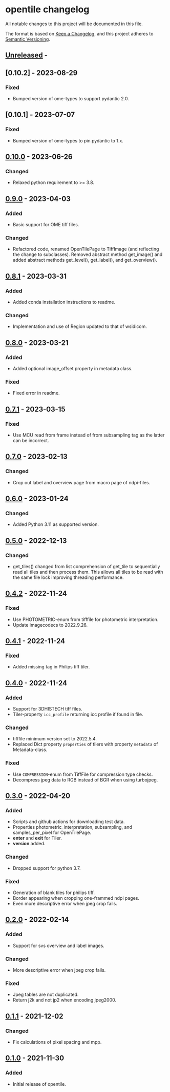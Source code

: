 # opentile changelog

All notable changes to this project will be documented in this file.

The format is based on [Keep a Changelog](https://keepachangelog.com/en/1.0.0/),
and this project adheres to [Semantic Versioning](https://semver.org/spec/v2.0.0.html).

## [Unreleased] -

## [0.10.2] - 2023-08-29

### Fixed

- Bumped version of ome-types to support pydantic 2.0.

## [0.10.1] - 2023-07-07

### Fixed

- Bumped version of ome-types to pin pydantic to 1.x.

## [0.10.0] - 2023-06-26

### Changed

- Relaxed python requirement to >= 3.8.

## [0.9.0] - 2023-04-03

### Added

- Basic support for OME tiff files.

### Changed

- Refactored code, renamed OpenTilePage to TiffImage (and reflecting the change to subclasses). Removed abstract method get_image() and added abstract methods get_level(), get_label(), and get_overview().

## [0.8.1] - 2023-03-31

### Added

- Added conda installation instructions to readme.

### Changed

- Implementation and use of Region updated to that of wsidicom.

## [0.8.0] - 2023-03-21

### Added

- Added optional image_offset property in metadata class.

### Fixed

- Fixed error in readme.

## [0.7.1] - 2023-03-15

### Fixed

- Use MCU read from frame instead of from subsampling tag as the latter can be incorrect.

## [0.7.0] - 2023-02-13

### Changed

- Crop out label and overview page from macro page of ndpi-files.

## [0.6.0] - 2023-01-24

### Changed

- Added Python 3.11 as supported version.

## [0.5.0] - 2022-12-13

### Changed

- get_tiles() changed from list comprehension of get_tile to sequentially read all tiles and then process them. This allows all tiles to be read with the same file lock improving threading performance.

## [0.4.2] - 2022-11-24

### Fixed

- Use PHOTOMETRIC-enum from tifffile for photometric interpretation.
- Update imagecodecs to 2022.9.26.

## [0.4.1] - 2022-11-24

### Fixed

- Added missing tag in Philips tiff tiler.

## [0.4.0] - 2022-11-24

### Added

- Support for 3DHISTECH tiff files.
- Tiler-property `icc_profile` returning icc profile if found in file.

### Changed

- tifffile minimum version set to 2022.5.4.
- Replaced Dict property `properties` of tilers with property `metadata` of Metadata-class.

### Fixed

- Use `COMPRESSION`-enum from TiffFile for compression type checks.
- Decompress jpeg data to RGB instead of BGR when using turbojpeg.

## [0.3.0] - 2022-04-20

### Added

- Scripts and github actions for downloading test data.
- Properties photometric_interpretation, subsampling, and samples_per_pixel for OpenTilePage.
- __enter__ and __exit__ for Tiler.
- __version__ added.

### Changed

- Dropped support for python 3.7.

### Fixed

- Generation of blank tiles for philips tiff.
- Border appearing when cropping one-frammed ndpi pages.
- Even more descriptive error when jpeg crop fails.

## [0.2.0] - 2022-02-14

### Added

- Support for svs overview and label images.

### Changed

- More descriptive error when jpeg crop fails.

### Fixed

- Jpeg tables are not duplicated.
- Return j2k and not jp2 when encoding jpeg2000.

## [0.1.1] - 2021-12-02

### Changed

- Fix calculations of pixel spacing and mpp.

## [0.1.0] - 2021-11-30

### Added

- Initial release of opentile.

[Unreleased]: https://github.com/imi-bigpicture/opentile/compare/v0.10.0..HEAD
[0.10.0]: https://github.com/imi-bigpicture/opentile/compare/v0.9.0..v0.10.0
[0.9.0]: https://github.com/imi-bigpicture/opentile/compare/v0.8.1..v0.9.0
[0.8.1]: https://github.com/imi-bigpicture/opentile/compare/v0.8.0..v0.8.1
[0.8.0]: https://github.com/imi-bigpicture/opentile/compare/v0.7.1..v0.8.0
[0.7.1]: https://github.com/imi-bigpicture/opentile/compare/v0.7.0..v0.7.1
[0.7.0]: https://github.com/imi-bigpicture/opentile/compare/v0.6.0..v0.7.0
[0.6.0]: https://github.com/imi-bigpicture/opentile/compare/v0.5.0..v0.6.0
[0.5.0]: https://github.com/imi-bigpicture/opentile/compare/v0.4.2..v0.5.0
[0.4.2]: https://github.com/imi-bigpicture/opentile/compare/v0.4.1..v0.4.2
[0.4.1]: https://github.com/imi-bigpicture/opentile/compare/v0.4.0..v0.4.1
[0.4.0]: https://github.com/imi-bigpicture/opentile/compare/v0.3.0..v0.4.0
[0.3.0]: https://github.com/imi-bigpicture/opentile/compare/v0.2.0..v0.3.0
[0.2.0]: https://github.com/imi-bigpicture/opentile/compare/v0.1.1..v0.2.0
[0.1.1]: https://github.com/imi-bigpicture/opentile/compare/v0.1.0..v0.1.1
[0.1.0]: https://github.com/imi-bigpicture/opentile/tree/v0.1.0
